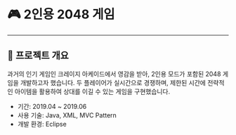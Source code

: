 # 🎮 2인용 2048 게임 
---
## 📌 프로젝트 개요
과거의 인기 게임인 크레이지 아케이드에서 영감을 받아, 2인용 모드가 포함된 2048 게임을 개발하고자 했습니다. 두 플레이어가 실시간으로 경쟁하며, 제한된 시간에 전략적인 아이템을 활용하여 상대를 이길 수 있는 게임을 구현했습니다.

- 기간: 2019.04 ~ 2019.06
- 사용 기술: Java, XML, MVC Pattern
- 개발 환경: Eclipse
